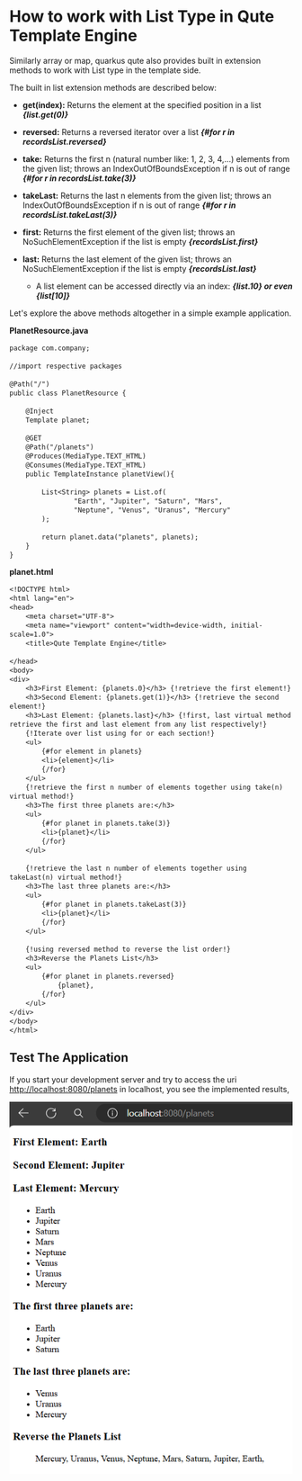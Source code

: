 # How to work with List Type in Qute Template Engine

Similarly array or map, quarkus qute also provides built in extension methods to work with List type in the template side.

The built in list extension methods are described below:

- **get(index):** Returns the element at the specified position in a list ***{list.get(0)}***

- **reversed:** Returns a reversed iterator over a list ***{#for r in recordsList.reversed}***

- **take:** Returns the first n (natural number like: 1, 2, 3, 4,...) elements from the given list; throws an IndexOutOfBoundsException if n is out of range ***{#for r in recordsList.take(3)}***

- **takeLast:** Returns the last n elements from the given list; throws an
IndexOutOfBoundsException if n is out of range ***{#for r in recordsList.takeLast(3)}***

- **first:** Returns the first element of the given list; throws an NoSuchElementException if the list is empty ***{recordsList.first}***

- **last:** Returns the last element of the given list; throws an NoSuchElementException if the list is empty ***{recordsList.last}***
    - A list element can be accessed directly via an index: ***{list.10} or even {list[10]}***

Let's explore the above methods altogether in a simple example application.


**PlanetResource.java**

```
package com.company;

//import respective packages

@Path("/")
public class PlanetResource {

    @Inject
    Template planet;

    @GET
    @Path("/planets")
    @Produces(MediaType.TEXT_HTML)
    @Consumes(MediaType.TEXT_HTML)
    public TemplateInstance planetView(){
        
        List<String> planets = List.of(
                "Earth", "Jupiter", "Saturn", "Mars",
                "Neptune", "Venus", "Uranus", "Mercury"
        );
        
        return planet.data("planets", planets);
    }
}
```


**planet.html**

```
<!DOCTYPE html>
<html lang="en">
<head>
    <meta charset="UTF-8">
    <meta name="viewport" content="width=device-width, initial-scale=1.0">
    <title>Qute Template Engine</title>

</head>
<body>
<div>
    <h3>First Element: {planets.0}</h3> {!retrieve the first element!}
    <h3>Second Element: {planets.get(1)}</h3> {!retrieve the second element!}
    <h3>Last Element: {planets.last}</h3> {!first, last virtual method retrieve the first and last element from any list respectively!}
    {!Iterate over list using for or each section!}
    <ul>
        {#for element in planets}
        <li>{element}</li>
        {/for}
    </ul>
    {!retrieve the first n number of elements together using take(n) virtual method!}
    <h3>The first three planets are:</h3>
    <ul>
        {#for planet in planets.take(3)}
        <li>{planet}</li>
        {/for}
    </ul>

    {!retrieve the last n number of elements together using takeLast(n) virtual method!}
    <h3>The last three planets are:</h3>
    <ul>
        {#for planet in planets.takeLast(3)}
        <li>{planet}</li>
        {/for}
    </ul>

    {!using reversed method to reverse the list order!}
    <h3>Reverse the Planets List</h3>
    <ul>
        {#for planet in planets.reversed}
            {planet},
        {/for}
    </ul>
</div>
</body>
</html>
```

## Test The Application

If you start your development server and try to access the uri [http://localhost:8080/planets](http://localhost:8080/planets) in localhost, you see the implemented results,


![alt text](image1.png)